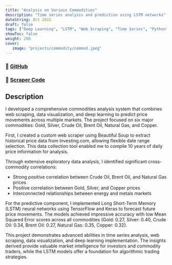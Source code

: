 ```yaml
---
title: "Analysis on Various Commodities"
description: "Time series analysis and prediction using LSTM networks"
dateString: Oct 2022
draft: false
tags: ["Deep Learning", "LSTM", "Web Scraping", "Time Series", "Python", "TensorFlow", "Keras", "Data Analysis", "Visualization"]
showToc: false
weight: 206
cover:
   image: "projects/commodity/commod.jpeg"
--- 
```

### 🔗 [GitHub](https://github.com/faseehahmed26/Commodities-Investing.com)
### 🔗 [Scraper Code](https://github.com/faseehahmed26/Commodities-Investing.com/blob/main/commoditiesScraper.py)

## Description

I developed a comprehensive commodities analysis system that combines web scraping, data visualization, and deep learning to predict price movements across multiple markets. The project focused on six major commodities: Gold, Silver, Crude Oil, Brent Oil, Natural Gas, and Copper.

First, I created a custom web scraper using Beautiful Soup to extract historical price data from Investing.com, allowing flexible date range selection. This data collection tool enabled me to compile 10 years of daily price information for analysis.

Through extensive exploratory data analysis, I identified significant cross-commodity correlations:
- Strong positive correlation between Crude Oil, Brent Oil, and Natural Gas prices
- Positive correlation between Gold, Silver, and Copper prices
- Interconnected relationships between energy and metals markets

For the predictive component, I implemented Long Short-Term Memory (LSTM) neural networks using TensorFlow and Keras to forecast future price movements. The models achieved impressive accuracy with low Mean Squared Error scores across all commodities (Gold: 0.27, Silver: 0.40, Crude Oil: 0.34, Brent Oil: 0.27, Natural Gas: 0.35, Copper: 0.32).

This project demonstrates advanced abilities in time series analysis, web scraping, data visualization, and deep learning implementation. The insights derived provide valuable market intelligence for investors and commodity traders, while the LSTM models offer a foundation for algorithmic trading strategies.